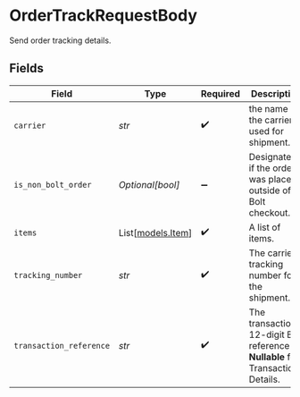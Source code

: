 # OrderTrackRequestBody

Send order tracking details.


## Fields

| Field                                                                                | Type                                                                                 | Required                                                                             | Description                                                                          | Example                                                                              |
| ------------------------------------------------------------------------------------ | ------------------------------------------------------------------------------------ | ------------------------------------------------------------------------------------ | ------------------------------------------------------------------------------------ | ------------------------------------------------------------------------------------ |
| `carrier`                                                                            | *str*                                                                                | :heavy_check_mark:                                                                   | the name of the carrier used for shipment.                                           | UPS                                                                                  |
| `is_non_bolt_order`                                                                  | *Optional[bool]*                                                                     | :heavy_minus_sign:                                                                   | Designates if the order was placed outside of Bolt checkout.                         | false                                                                                |
| `items`                                                                              | List[[models.Item](../models/item.md)]                                               | :heavy_check_mark:                                                                   | A list of items.                                                                     |                                                                                      |
| `tracking_number`                                                                    | *str*                                                                                | :heavy_check_mark:                                                                   | The carrier's tracking number for the shipment.                                      | EZ1000000001                                                                         |
| `transaction_reference`                                                              | *str*                                                                                | :heavy_check_mark:                                                                   | The transaction's 12-digit Bolt reference ID. **Nullable** for Transactions Details. | LBLJ-TWW7-R9VC                                                                       |